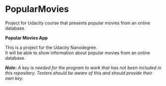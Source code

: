 # PopularMovies
Project for Udacity course that presents popular movies from an online database.

**Popular Movies App**

This is a project for the Udacity Nanodegree.  
It will be able to show information about
popular movies from an online database.

**_Note:_** *A key is needed for the program to work that has not
been included in this repository. Testers should be aware
of this and should provide their own key.*  
